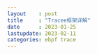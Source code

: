 ```yaml
---
layout    : post
title     : "Tracee框架详解"
date      : 2023-01-25
lastupdate: 2023-02-11
categories: ebpf trace
---
```

